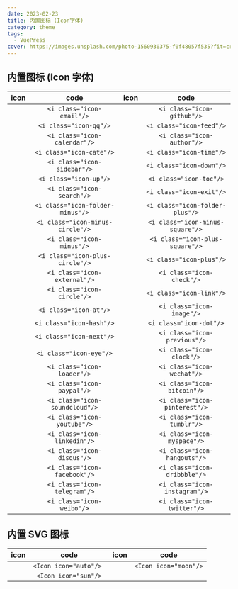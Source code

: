 ```yaml
---
date: 2023-02-23
title: 内置图标 (Icon字体)
category: theme
tags:
  - VuePress
cover: https://images.unsplash.com/photo-1560930375-f0f48057f535?fit=crop&w=1280&h=720&q=80
---
```


<style>
.page-maker-icon .article-content table {
  display: table;
  width: 100%;
}
.article-content table td{
  text-align: center;
}
</style>

## 内置图标 (Icon 字体)

| icon                           |               code               | icon                           |               code               |
| ------------------------------ | :------------------------------: | ------------------------------ | :------------------------------: |
| <i class="icon-email"/>        |    `<i class="icon-email"/>`     | <i class="icon-github"/>       |    `<i class="icon-github"/>`    |
| <i class="icon-qq"/>           |      `<i class="icon-qq"/>`      | <i class="icon-feed"/>         |     `<i class="icon-feed"/>`     |
| <i class="icon-calendar"/>     |   `<i class="icon-calendar"/>`   | <i class="icon-author"/>       |    `<i class="icon-author"/>`    |
| <i class="icon-cate"/>         |     `<i class="icon-cate"/>`     | <i class="icon-time"/>         |     `<i class="icon-time"/>`     |
| <i class="icon-sidebar"/>      |   `<i class="icon-sidebar"/>`    | <i class="icon-down"/>         |     `<i class="icon-down"/>`     |
| <i class="icon-up"/>           |      `<i class="icon-up"/>`      | <i class="icon-toc"/>          |     `<i class="icon-toc"/>`      |
| <i class="icon-search"/>       |    `<i class="icon-search"/>`    | <i class="icon-exit"/>         |     `<i class="icon-exit"/>`     |
| <i class="icon-folder-minus"/> | `<i class="icon-folder-minus"/>` | <i class="icon-folder-plus"/>  | `<i class="icon-folder-plus"/>`  |
| <i class="icon-minus-circle"/> | `<i class="icon-minus-circle"/>` | <i class="icon-minus-square"/> | `<i class="icon-minus-square"/>` |
| <i class="icon-minus"/>        |    `<i class="icon-minus"/>`     | <i class="icon-plus-square"/>  | `<i class="icon-plus-square"/>`  |
| <i class="icon-plus-circle"/>  | `<i class="icon-plus-circle"/>`  | <i class="icon-plus"/>         |     `<i class="icon-plus"/>`     |
| <i class="icon-external"/>     |   `<i class="icon-external"/>`   | <i class="icon-check"/>        |    `<i class="icon-check"/>`     |
| <i class="icon-circle"/>       |    `<i class="icon-circle"/>`    | <i class="icon-link"/>         |     `<i class="icon-link"/>`     |
| <i class="icon-at"/>           |      `<i class="icon-at"/>`      | <i class="icon-image"/>        |    `<i class="icon-image"/>`     |
| <i class="icon-hash"/>         |     `<i class="icon-hash"/>`     | <i class="icon-dot"/>          |     `<i class="icon-dot"/>`      |
| <i class="icon-next"/>         |     `<i class="icon-next"/>`     | <i class="icon-previous"/>     |   `<i class="icon-previous"/>`   |
| <i class="icon-eye"/>          |     `<i class="icon-eye"/>`      | <i class="icon-clock"/>        |    `<i class="icon-clock"/>`     |
| <i class="icon-loader"/>       |    `<i class="icon-loader"/>`    | <i class="icon-wechat"/>       |    `<i class="icon-wechat"/>`    |
| <i class="icon-paypal"/>       |    `<i class="icon-paypal"/>`    | <i class="icon-bitcoin"/>      |   `<i class="icon-bitcoin"/>`    |
| <i class="icon-soundcloud"/>   |  `<i class="icon-soundcloud"/>`  | <i class="icon-pinterest"/>    |  `<i class="icon-pinterest"/>`   |
| <i class="icon-youtube"/>      |   `<i class="icon-youtube"/>`    | <i class="icon-tumblr"/>       |    `<i class="icon-tumblr"/>`    |
| <i class="icon-linkedin"/>     |   `<i class="icon-linkedin"/>`   | <i class="icon-myspace"/>      |   `<i class="icon-myspace"/>`    |
| <i class="icon-disqus"/>       |    `<i class="icon-disqus"/>`    | <i class="icon-hangouts"/>     |   `<i class="icon-hangouts"/>`   |
| <i class="icon-facebook"/>     |   `<i class="icon-facebook"/>`   | <i class="icon-dribbble"/>     |   `<i class="icon-dribbble"/>`   |
| <i class="icon-telegram"/>     |   `<i class="icon-telegram"/>`   | <i class="icon-instagram"/>    |  `<i class="icon-instagram"/>`   |
| <i class="icon-weibo"/>        |    `<i class="icon-weibo"/>`     | <i class="icon-twitter"/>      |   `<i class="icon-twitter"/>`    |

## 内置 SVG 图标

| icon                |          code          | icon                |         code          |
| ------------------- | :--------------------: | ------------------- | :-------------------: |
| <Icon icon="auto"/> | `<Icon icon="auto"/> ` | <Icon icon="moon"/> | `<Icon icon="moon"/>` |
| <Icon icon="sun"/>  |  `<Icon icon="sun"/>`  |
